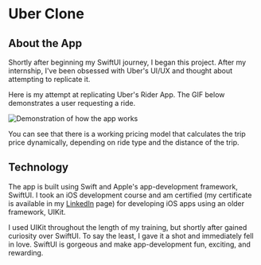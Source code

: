 # Uber Clone

## About the App
Shortly after beginning my SwiftUI journey, I began this project. After my internship, I've been obsessed with Uber's UI/UX and thought about attempting to replicate it.

Here is my attempt at replicating Uber's Rider App. The GIF below demonstrates a user requesting a ride.

![Demonstration of how the app works](https://media.giphy.com/media/v1.Y2lkPTc5MGI3NjExZjE1Y2JjMGU0OTRhMTU5NzYzNWI0NjM3ZWQ4NDkyZGI2MTZmNTBmNSZlcD12MV9pbnRlcm5hbF9naWZzX2dpZklkJmN0PWc/KK1pnssLxZbHjVIcbp/giphy.gif)

You can see that there is a working pricing model that calculates the trip price dynamically, depending on ride type and the distance of the trip. 

## Technology
The app is built using Swift and Apple's app-development framework, SwiftUI. I took an iOS development course and am certified (my certificate is available in my [LinkedIn](https://www.linkedin.com/in/villaleobos/) page) for developing iOS apps using an older framework, UIKit.

I used UIKit throughout the length of my training, but shortly after gained curiosity over SwiftUI. To say the least, I gave it a shot and immediately fell in love. SwiftUI is gorgeous and make app-development fun, exciting, and rewarding.